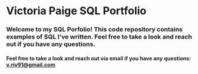 # Victoria Paige SQL Portfolio 
### Welcome to my SQL Porfolio! This code repository contains examples of SQL I've written. Feel free to take a look and reach out if you have any questions. 
#### Feel free to take a look and reach out via email if you have any questions: v.riv91@gmail.com 
